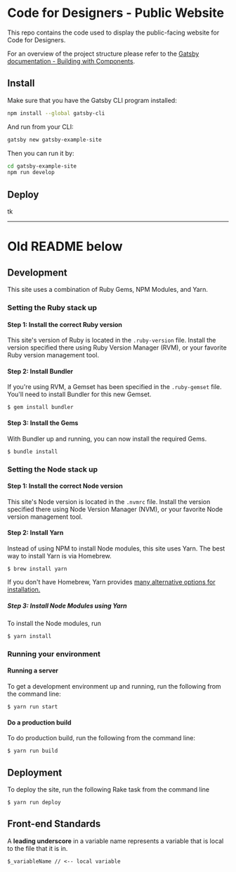 # Code for Designers - Public Website

This repo contains the code used to display the public-facing website for Code for Designers.

For an overview of the project structure please refer to the [Gatsby documentation - Building with Components](https://www.gatsbyjs.org/docs/building-with-components/).

## Install

Make sure that you have the Gatsby CLI program installed:
```sh
npm install --global gatsby-cli
```

And run from your CLI:
```sh
gatsby new gatsby-example-site
```

Then you can run it by:
```sh
cd gatsby-example-site
npm run develop
```

## Deploy

tk

***

# Old README below

## Development

This site uses a combination of Ruby Gems, NPM Modules, and Yarn.

### Setting the Ruby stack up

#### Step 1: Install the correct Ruby version

This site's version of Ruby is located in the `.ruby-version` file. Install the version specified there using Ruby Version Manager (RVM), or your favorite Ruby version management tool.

#### Step 2: Install Bundler

If you're using RVM, a Gemset has been specified in the `.ruby-gemset` file. You'll need to install Bundler for this new Gemset.

```
$ gem install bundler
```

#### Step 3: Install the Gems

With Bundler up and running, you can now install the required Gems.

```
$ bundle install
```



### Setting the Node stack up

#### Step 1: Install the correct Node version

This site's Node version is located in the `.nvmrc` file. Install the version specified there using Node Version Manager (NVM), or your favorite Node version management tool.

#### Step 2: Install Yarn

Instead of using NPM to install Node modules, this site uses Yarn. The best way to install Yarn is via Homebrew.

```
$ brew install yarn
```

If you don't have Homebrew, Yarn provides [many alternative options for installation.](https://yarnpkg.com/en/docs/install)

##### Step 3: Install Node Modules using Yarn

To install the Node modules, run

```
$ yarn install
```



### Running your environment

#### Running a server

To get a development environment up and running, run the following from the command line:

```
$ yarn run start
```

#### Do a production build

To do production build, run the following from the command line:

```
$ yarn run build
```



## Deployment

To deploy the site, run the following Rake task from the command line

```
$ yarn run deploy
```



## Front-end Standards

A **leading underscore** in a variable name represents a variable that is local to the file that it is in.

```
$_variableName // <-- local variable
```

